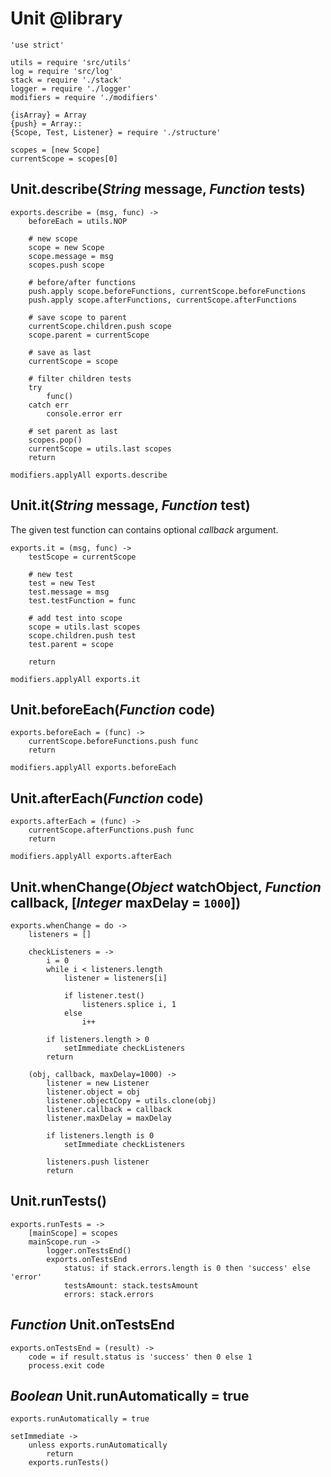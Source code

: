 Unit @library
=============

	'use strict'

	utils = require 'src/utils'
	log = require 'src/log'
	stack = require './stack'
	logger = require './logger'
	modifiers = require './modifiers'

	{isArray} = Array
	{push} = Array::
	{Scope, Test, Listener} = require './structure'

	scopes = [new Scope]
	currentScope = scopes[0]

Unit.describe(*String* message, *Function* tests)
-------------------------------------------------

	exports.describe = (msg, func) ->
		beforeEach = utils.NOP

		# new scope
		scope = new Scope
		scope.message = msg
		scopes.push scope

		# before/after functions
		push.apply scope.beforeFunctions, currentScope.beforeFunctions
		push.apply scope.afterFunctions, currentScope.afterFunctions

		# save scope to parent
		currentScope.children.push scope
		scope.parent = currentScope

		# save as last
		currentScope = scope

		# filter children tests
		try
			func()
		catch err
			console.error err

		# set parent as last
		scopes.pop()
		currentScope = utils.last scopes
		return

	modifiers.applyAll exports.describe

Unit.it(*String* message, *Function* test)
------------------------------------------

The given test function can contains optional *callback* argument.

	exports.it = (msg, func) ->
		testScope = currentScope

		# new test
		test = new Test
		test.message = msg
		test.testFunction = func

		# add test into scope
		scope = utils.last scopes
		scope.children.push test
		test.parent = scope

		return

	modifiers.applyAll exports.it

Unit.beforeEach(*Function* code)
--------------------------------

	exports.beforeEach = (func) ->
		currentScope.beforeFunctions.push func
		return

	modifiers.applyAll exports.beforeEach

Unit.afterEach(*Function* code)
-------------------------------

	exports.afterEach = (func) ->
		currentScope.afterFunctions.push func
		return

	modifiers.applyAll exports.afterEach

Unit.whenChange(*Object* watchObject, *Function* callback, [*Integer* maxDelay = `1000`])
-----------------------------------------------------------------------------------------

	exports.whenChange = do ->
		listeners = []

		checkListeners = ->
			i = 0
			while i < listeners.length
				listener = listeners[i]

				if listener.test()
					listeners.splice i, 1
				else
					i++

			if listeners.length > 0
				setImmediate checkListeners
			return

		(obj, callback, maxDelay=1000) ->
			listener = new Listener
			listener.object = obj
			listener.objectCopy = utils.clone(obj)
			listener.callback = callback
			listener.maxDelay = maxDelay

			if listeners.length is 0
				setImmediate checkListeners

			listeners.push listener
			return

Unit.runTests()
---------------

	exports.runTests = ->
		[mainScope] = scopes
		mainScope.run ->
			logger.onTestsEnd()
			exports.onTestsEnd
				status: if stack.errors.length is 0 then 'success' else 'error'
				testsAmount: stack.testsAmount
				errors: stack.errors

*Function* Unit.onTestsEnd
--------------------------

	exports.onTestsEnd = (result) ->
		code = if result.status is 'success' then 0 else 1
		process.exit code

*Boolean* Unit.runAutomatically = true
--------------------------------------

	exports.runAutomatically = true

	setImmediate ->
		unless exports.runAutomatically
			return
		exports.runTests()
